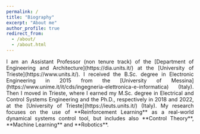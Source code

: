 ```yaml
---
permalink: /
title: "Biography"
excerpt: "About me"
author_profile: true
redirect_from: 
  - /about/
  - /about.html
---
```

<div style="text-align: justify">I am an Assistant Professor (non tenure track) of the [Department of Engineering and Architecture](https://dia.units.it/) at the [University of Trieste](https://www.units.it/). I received the B.Sc. degree in Electronic Engineering in 2015 from the [University of Messina](https://www.unime.it/it/cds/ingegneria-elettronica-e-informatica) (Italy). Then I moved in Trieste, where I earned my M.Sc. degree in Electrical and Control Systems Engineering and the Ph.D., respectively in 2018 and 2022, at the [University of Trieste](https://ieuts.units.it/) (Italy). My research focuses on the use of **Reinforcement Learning** as a real-world dynamical systems control tool, but includes also **Control Theory**, **Machine Learning** and **Robotics**.</div>
